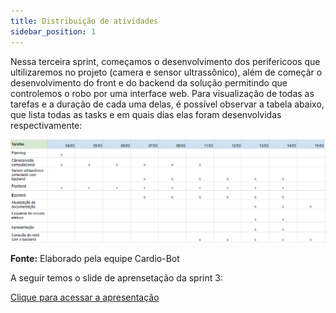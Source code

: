 ```yaml
---
title: Distribuição de atividades
sidebar_position: 1
---
```

Nessa terceira sprint, começamos o desenvolvimento dos perifericoos que ultilizaremos no projeto (camera e sensor ultrassônico), além de começãr o desenvolvimento do front e do backend da solução permitindo que controlemos o robo por uma interface web. Para visualização de todas as tarefas e a duração de cada uma delas, é possível observar a tabela abaixo, que lista todas as tasks e em quais dias elas foram desenvolvidas respectivamente:

![Relatório Sprint 3](../../../static/img/relatorios-sprint/tabela-sprint3.png)

****Fonte:**** Elaborado pela equipe Cardio-Bot

A seguir temos o slide de aprensetação da sprint 3:

[Clique para acessar a apresentação](../../../static/img/ApresentaçãoSprint3-Cardiobot.pdf)
